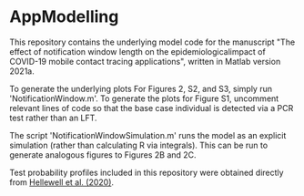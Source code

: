 # AppModelling

This repository contains the underlying model code for the manuscript "The effect of notification window length on the epidemiologicalimpact of COVID-19 mobile contact tracing applications", written in Matlab version 2021a.

To generate the underlying plots For Figures 2, S2, and S3, simply run 'NotificationWindow.m'. To generate the plots for Figure S1, uncomment relevant lines of code so that the base case individual is detected via a PCR test rather than an LFT.

The script 'NotificationWindowSimulation.m' runs the model as an explicit simulation (rather than calculating R via integrals). This can be run to generate analogous figures to Figures 2B and 2C.

Test probability profiles included in this repository were obtained directly from [Hellewell et al. (2020)](https://cmmid.github.io/topics/covid19/pcr-positivity-over-time.html). 
